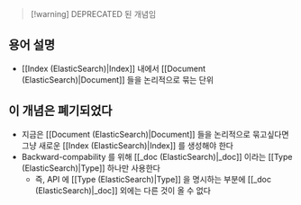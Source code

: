 > [!warning] DEPRECATED 된 개념임

## 용어 설명

- [[Index (ElasticSearch)|Index]] 내에서 [[Document (ElasticSearch)|Document]] 들을 논리적으로 묶는 단위

## 이 개념은 폐기되었다

- 지금은 [[Document (ElasticSearch)|Document]] 들을 논리적으로 묶고싶다면 그냥 새로운 [[Index (ElasticSearch)|Index]] 를 생성해야 한다
- Backward-compability 를 위해 [[_doc (ElasticSearch)|_doc]] 이라는 [[Type (ElasticSearch)|Type]] 하나만 사용한다
	- 즉, API 에 [[Type (ElasticSearch)|Type]] 을 명시하는 부분에 [[_doc (ElasticSearch)|_doc]] 외에는 다른 것이 올 수 없다